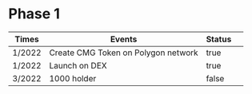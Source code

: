 # Phase 1

<table><thead><tr><th align="center">Times</th><th>Events</th><th data-type="checkbox">Status</th><th data-hidden></th></tr></thead><tbody><tr><td align="center">1/2022</td><td>Create CMG Token on Polygon network</td><td>true</td><td></td></tr><tr><td align="center">1/2022</td><td>Launch on DEX</td><td>true</td><td></td></tr><tr><td align="center">3/2022</td><td>1000 holder</td><td>false</td><td></td></tr></tbody></table>
